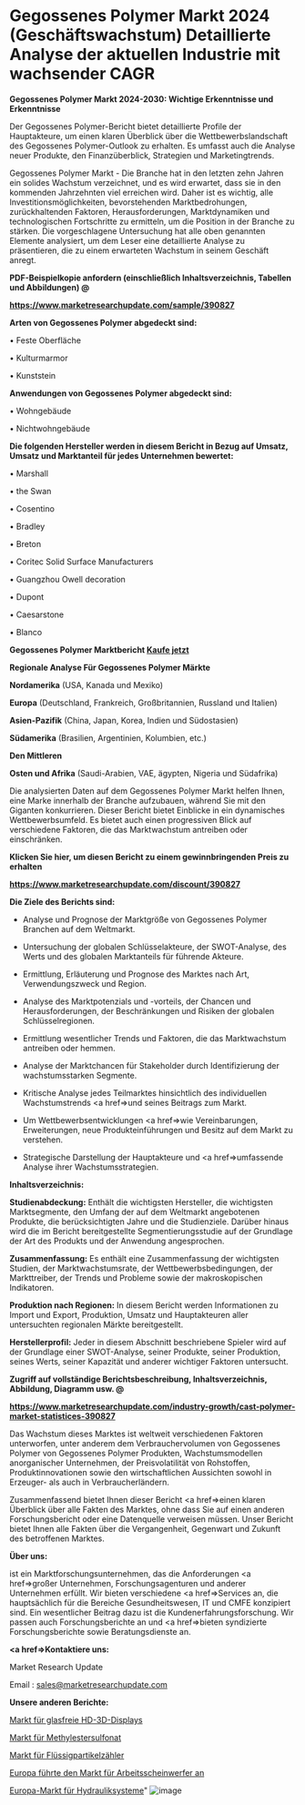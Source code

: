 # Gegossenes Polymer Markt 2024 (Geschäftswachstum) Detaillierte Analyse der aktuellen Industrie mit wachsender CAGR

<strong>Gegossenes Polymer Markt 2024-2030: Wichtige Erkenntnisse und Erkenntnisse</strong>

Der Gegossenes Polymer-Bericht bietet detaillierte Profile der Hauptakteure, um einen klaren Überblick über die Wettbewerbslandschaft des Gegossenes Polymer-Outlook zu erhalten. Es umfasst auch die Analyse neuer Produkte, den Finanzüberblick, Strategien und Marketingtrends.

Gegossenes Polymer Markt - Die Branche hat in den letzten zehn Jahren ein solides Wachstum verzeichnet, und es wird erwartet, dass sie in den kommenden Jahrzehnten viel erreichen wird. Daher ist es wichtig, alle Investitionsmöglichkeiten, bevorstehenden Marktbedrohungen, zurückhaltenden Faktoren, Herausforderungen, Marktdynamiken und technologischen Fortschritte zu ermitteln, um die Position in der Branche zu stärken. Die vorgeschlagene Untersuchung hat alle oben genannten Elemente analysiert, um dem Leser eine detaillierte Analyse zu präsentieren, die zu einem erwarteten Wachstum in seinem Geschäft anregt.



<strong><b>PDF-Beispielkopie anfordern (einschließlich Inhaltsverzeichnis, Tabellen und Abbildungen) @ </b></strong>

<strong><a href=https://www.marketresearchupdate.com/sample/390827>

<strong>https://www.marketresearchupdate.com/sample/390827</u></a></strong></strong>



<strong>Arten von Gegossenes Polymer abgedeckt sind:</strong>

• Feste Oberfläche

• Kulturmarmor

• Kunststein



<strong>Anwendungen von Gegossenes Polymer abgedeckt sind:</strong>

• Wohngebäude

• Nichtwohngebäude



<strong>Die folgenden Hersteller werden in diesem Bericht in Bezug auf Umsatz, Umsatz und Marktanteil für jedes Unternehmen bewertet:</strong>

• Marshall

• the Swan

• Cosentino

• Bradley

• Breton

• Coritec Solid Surface Manufacturers

• Guangzhou Owell decoration

• Dupont

• Caesarstone

• Blanco



<strong>Gegossenes Polymer Marktbericht <a href=https://www.marketresearchupdate.com/buynow/390827>Kaufe jetzt</a></strong>



<strong>Regionale Analyse Für Gegossenes Polymer Märkte</strong>



<strong>Nordamerika</strong> (USA, Kanada und Mexiko)



<strong>Europa</strong> (Deutschland, Frankreich, Großbritannien, Russland und Italien)



<strong>Asien-Pazifik</strong> (China, Japan, Korea, Indien und Südostasien)



<strong>Südamerika</strong> (Brasilien, Argentinien, Kolumbien, etc.)



<strong>Den Mittleren</strong> 

<strong>Osten und Afrika</strong> (Saudi-Arabien, VAE, ägypten, Nigeria und Südafrika)

Die analysierten Daten auf dem Gegossenes Polymer Markt helfen Ihnen, eine Marke innerhalb der Branche aufzubauen, während Sie mit den Giganten konkurrieren. Dieser Bericht bietet Einblicke in ein dynamisches Wettbewerbsumfeld. Es bietet auch einen progressiven Blick auf verschiedene Faktoren, die das Marktwachstum antreiben oder einschränken.



<strong>Klicken Sie hier, um diesen Bericht zu einem gewinnbringenden Preis zu erhalten
</strong>

<strong><a href=https://www.marketresearchupdate.com/discount/390827>https://www.marketresearchupdate.com/discount/390827</b></u></strong></a>



<strong>Die Ziele des Berichts sind:</strong>

- Analyse und Prognose der Marktgröße von Gegossenes Polymer Branchen auf dem Weltmarkt.

- Untersuchung der globalen Schlüsselakteure, der SWOT-Analyse, des Werts und des globalen Marktanteils für führende Akteure.

- Ermittlung, Erläuterung und Prognose des Marktes nach Art, Verwendungszweck und Region.

- Analyse des Marktpotenzials und -vorteils, der Chancen und Herausforderungen, der Beschränkungen und Risiken der globalen Schlüsselregionen.

- Ermittlung wesentlicher Trends und Faktoren, die das Marktwachstum antreiben oder hemmen.

- Analyse der Marktchancen für Stakeholder durch Identifizierung der wachstumsstarken Segmente.

- Kritische Analyse jedes Teilmarktes hinsichtlich des individuellen Wachstumstrends <a href=>und</a> seines Beitrags zum Markt.

- Um Wettbewerbsentwicklungen <a href=>wie</a> Vereinbarungen, Erweiterungen, neue Produkteinführungen und Besitz auf dem Markt zu verstehen.

- Strategische Darstellung der Hauptakteure und <a href=>umfas</a>sende Analyse ihrer Wachstumsstrategien.



<strong>Inhaltsverzeichnis:</strong>



<strong>Studienabdeckung:</strong> Enthält die wichtigsten Hersteller, die wichtigsten Marktsegmente, den Umfang der auf dem Weltmarkt angebotenen Produkte, die berücksichtigten Jahre und die Studienziele. Darüber hinaus wird die im Bericht bereitgestellte Segmentierungsstudie auf der Grundlage der Art des Produkts und der Anwendung angesprochen.



<strong>Zusammenfassung:</strong> Es enthält eine Zusammenfassung der wichtigsten Studien, der Marktwachstumsrate, der Wettbewerbsbedingungen, der Markttreiber, der Trends und Probleme sowie der makroskopischen Indikatoren.



<strong>Produktion nach Regionen:</strong> In diesem Bericht werden Informationen zu Import und Export, Produktion, Umsatz und Hauptakteuren aller untersuchten regionalen Märkte bereitgestellt.



<strong>Herstellerprofil:</strong> Jeder in diesem Abschnitt beschriebene Spieler wird auf der Grundlage einer SWOT-Analyse, seiner Produkte, seiner Produktion, seines Werts, seiner Kapazität und anderer wichtiger Faktoren untersucht.



<strong><b>Zugriff auf vollständige Berichtsbeschreibung, Inhaltsverzeichnis, Abbildung, Diagramm usw. @ </b></strong>

<strong><a href=https://www.marketresearchupdate.com/industry-growth/cast-polymer-market-statistices-390827>https://www.marketresearchupdate.com/industry-growth/cast-polymer-market-statistices-390827</a></strong>

Das Wachstum dieses Marktes ist weltweit verschiedenen Faktoren unterworfen, unter anderem dem Verbrauchervolumen von Gegossenes Polymer von Gegossenes Polymer Produkten, Wachstumsmodellen anorganischer Unternehmen, der Preisvolatilität von Rohstoffen, Produktinnovationen sowie den wirtschaftlichen Aussichten sowohl in Erzeuger- als auch in Verbraucherländern.

Zusammenfassend bietet Ihnen dieser Bericht <a href=>einen</a> klaren Überblick über alle Fakten des Marktes, ohne dass Sie auf einen anderen Forschungsbericht oder eine Datenquelle verweisen müssen. Unser Bericht bietet Ihnen alle Fakten über die Vergangenheit, Gegenwart und Zukunft des betroffenen Marktes.



<strong>Über uns:</strong>

 ist ein Marktforschungsunternehmen, das die Anforderungen <a href=>großer</a> Unternehmen, Forschungsagenturen und anderer Unternehmen erfüllt. Wir bieten verschiedene <a href=>Services</a> an, die hauptsächlich für die Bereiche Gesundheitswesen, IT und CMFE konzipiert sind. Ein wesentlicher Beitrag dazu ist die Kundenerfahrungsforschung. Wir passen auch Forschungsberichte an und <a href=>bieten</a> syndizierte Forschungsberichte sowie Beratungsdienste an.



<strong><a href=>Kontaktiere uns:</a></strong>

Market Research Update

Email : sales@marketresearchupdate.com



<strong>Unsere anderen Berichte:</strong>

<a href=https://www.linkedin.com/pulse/glass-free-hd-3d-display-market-size-growth-set>Markt für glasfreie HD-3D-Displays</a>

<a href=https://www.linkedin.com/pulse/methyl-ester-sulfonate-market-opportunities-stay>Markt für Methylestersulfonat</a>

<a href=https://www.linkedin.com/pulse/liquid-particle-counters-market-analysis-segment>Markt für Flüssigpartikelzähler</a>

<a href=https://www.linkedin.com/pulse/europe-led-work-lights-market-2023-thriving>Europa führte den Markt für Arbeitsscheinwerfer an</a>

<a href=https://www.linkedin.com/pulse/europe-hydraulic-systems-market-size-scope-top>Europa-Markt für Hydrauliksysteme</a>"
![image](https://github.com/Gayatrikarjule/Market-Analysis-361/assets/97346546/26523a03-cb95-48b4-9298-99021dffe32d)

